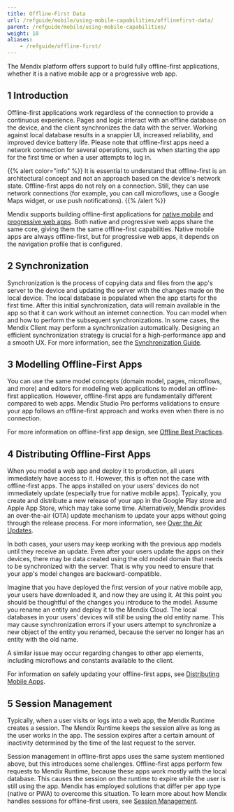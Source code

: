 ```yaml
---
title: Offline-First Data
url: /refguide/mobile/using-mobile-capabilities/offlinefirst-data/
parent: /refguide/mobile/using-mobile-capabilities/
weight: 10
aliases:
    - /refguide/offline-first/
---
```


The Mendix platform offers support to build fully offline-first applications, whether it is a native mobile app or a progressive web app.

## 1 Introduction

Offline-first applications work regardless of the connection to provide a continuous experience. Pages and logic interact with an offline database on the device, and the client synchronizes the data with the server. Working against local database results in a snappier UI, increased reliability, and improved device battery life. Please note that offline-first apps need a network connection for several operations, such as when starting the app for the first time or when a user attempts to log in.

{{% alert color="info" %}}
It is essential to understand that offline-first is an architectural concept and not an approach based on the device's network state. Offline-first apps do not rely on a connection. Still, they can use network connections (for example, you can call microflows, use a Google Maps widget, or use push notifications).
{{% /alert %}}

Mendix supports building offline-first applications for [native mobile](/refguide/native-mobile/) and [progressive web apps](/refguide/mobile/introduction-to-mobile-technologies/progressive-web-app/). Both native and progressive web apps share the same core, giving them the same offline-first capabilities. Native mobile apps are always offline-first, but for progressive web apps, it depends on the navigation profile that is configured.

## 2 Synchronization

Synchronization is the process of copying data and files from the app's server to the device and updating the server with the changes made on the local device. The local database is populated when the app starts for the first time. After this initial synchronization, data will remain available in the app so that it can work without an internet connection. You can model when and how to perform the subsequent synchronizations. In some cases, the Mendix Client may perform a synchronization automatically. Designing an efficient synchronization strategy is crucial for a high-performance app and a smooth UX. For more information, see the [Synchronization Guide](/synchronization).

## 3 Modelling Offline-First Apps

You can use the same model concepts (domain model, pages, microflows, and more) and editors for modeling web applications to model an offline-first application. However, offline-first apps are fundamentally different compared to web apps. Mendix Studio Pro performs validations to ensure your app follows an offline-first approach and works even when there is no connection.

For more information on offline-first app design, see [Offline Best Practices](best-practices).

## 4 Distributing Offline-First Apps 

When you model a web app and deploy it to production, all users immediately have access to it. However, this is often not the case with offline-first apps. The apps installed on your users' devices do not immediately update (especially true for native mobile apps). Typically, you create and distribute a new release of your app in the Google Play store and Apple App Store, which may take some time. Alternatively, Mendix provides an over-the-air (OTA) update mechanism to update your apps without going through the release process. For more information, see [Over the Air Updates](/refguide/mobile/distributing-mobile-apps/overtheair-updates/).

In both cases, your users may keep working with the previous app models until they receive an update. Even after your users update the apps on their devices, there may be data created using the old model domain that needs to be synchronized with the server. That is why you need to ensure that your app's model changes are backward-compatible.

Imagine that you have deployed the first version of your native mobile app, your users have downloaded it, and now they are using it. At this point you should be thoughtful of the changes you introduce to the model. Assume you rename an entity and deploy it to the Mendix Cloud. The local databases in your users' devices will still be using the old entity name. This may cause synchronization errors if your users attempt to synchronize a new object of the entity you renamed, because the server no longer has an entity with the old name.

A similar issue may occur regarding changes to other app elements, including microflows and constants available to the client.

For information on safely updating your offline-first apps, see [Distributing Mobile Apps](/refguide/mobile/distributing-mobile-apps/).

## 5 Session Management 

Typically, when a user visits or logs into a web app, the Mendix Runtime creates a session. The Mendix Runtime keeps the session alive as long as the user works in the app. The session expires after a certain amount of inactivity determined by the time of the last request to the server.

Session management in offline-first apps uses the same system mentioned above, but this introduces some challenges. Offline-first apps perform few requests to Mendix Runtime, because these apps work mostly with the local database. This causes the session on the runtime to expire while the user is still using the app. Mendix has employed solutions that differ per app type (native or PWA) to overcome this situation. To learn more about how Mendix handles sessions for offline-first users, see [Session Management](refguide/mobile/offlinefirst-data/session-management).
